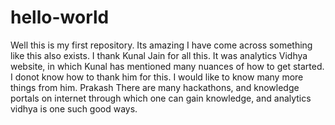# hello-world
Well this is my first repository. Its amazing I have come across something like this also exists. I thank Kunal Jain for all this.
It was analytics Vidhya website, in which Kunal has mentioned many nuances of how to get started. I donot know how to thank him for this. I would like to know many more things from him. 
Prakash
There are many hackathons, and knowledge portals on internet through which one can gain knowledge, and analytics vidhya is one such good ways.

